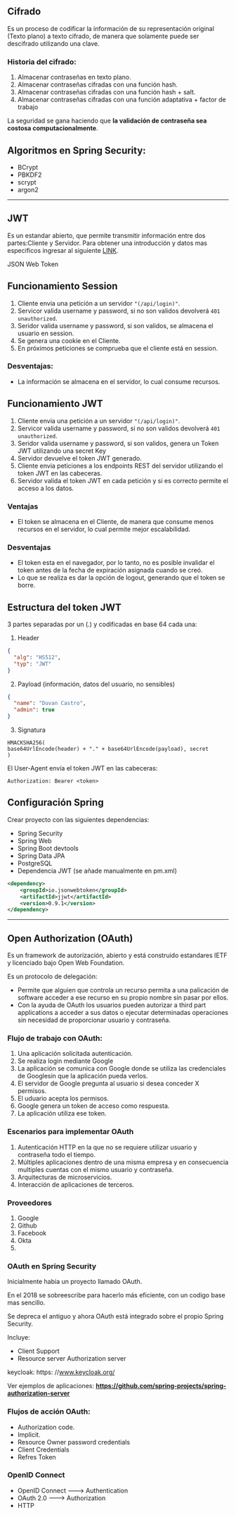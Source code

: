 

## Cifrado

Es un proceso de codificar la información de su representación original (Texto plano) 
a texto cifrado, de manera que solamente puede ser descifrado utilizando una clave.

### Historia del cifrado:

1. Almacenar contraseñas en texto plano.
2. Almacenar contraseñas cifradas con una función hash.
3. Almacenar contraseñas cifradas con una función hash + salt.
4. Almacenar contraseñas cifradas con una función adaptativa + factor de trabajo


La seguridad se gana haciendo que **la validación de contraseña sea costosa computacionalmente**.

## Algoritmos en Spring Security:

* BCrypt
* PBKDF2
* scrypt
* argon2

****


## JWT

Es un estandar abierto, que permite transmitir información entre dos partes:Cliente y Servidor. 
Para obtener una introducción y datos mas especificos ingresar al siguiente [LINK](https://jwt.io/introduction).

JSON Web Token

## Funcionamiento Session

1. Cliente envia una petición a un servidor ```"(/api/login)"```.
2. Servicor valida username y password, si no son validos devolverá ```401 unauthorized```.
3. Seridor valida username y password, si son validos, se almacena el usuario en session.
4.  Se genera una cookie en el Cliente.
5. En próximos peticiones se comprueba que el cliente está en session.

### Desventajas:
* La información se almacena en el servidor, lo cual consume recursos.


## Funcionamiento JWT

1. Cliente envia una petición a un servidor ```"(/api/login)"```.
2. Servicor valida username y password, si no son validos devolverá ```401 unauthorized```.
3. Seridor valida username y password, si son validos, genera un Token JWT utilizando una secret Key
4. Servidor devuelve el token JWT generado.
5. Cliente envia peticiones a los endpoints REST del servidor utilizando el token JWT en las cabeceras.
6. Servidor valida el token JWT en cada petición y si es correcto permite el acceso a los datos.

### Ventajas

* El token se almacena en el Cliente, de manera que consume menos recursos en el servidor, lo cual permite mejor escalabilidad.

### Desventajas
* El token esta en el navegador, por lo tanto, no es posible invalidar el token antes de la fecha de expiración asignada cuando se creó.
* Lo que se realiza es dar la opción de logout, generando que el token se borre.

## Estructura del token JWT

3 partes separadas por un (.) y codificadas en base 64 cada una:

1. Header

```json
{
  "alg": "HS512",
  "typ": "JWT"
}
```

2. Payload (información, datos del usuario, no sensibles)

```json
{
  "name": "Duvan Castro",
  "admin": true
}
```

3. Signatura

```
HMACKSHA256(
base64UrlEncode(header) + "." + base64UrlEncode(payload), secret
)
```


El User-Agent envía el token JWT en las cabeceras:

```
Authorization: Bearer <token>
```

## Configuración Spring

Crear proyecto con las siguientes dependencias:
* Spring Security
* Spring Web
* Spring Boot devtools
* Spring Data JPA
* PostgreSQL
* Dependencia JWT (se añade manualmente en pm.xml)

```xml
<dependency>
    <groupId>io.jsonwebtoken</groupId>
    <artifactId>jjwt</artifactId>
    <version>0.9.1</version>
</dependency>        
```

****

## Open Authorization (OAuth)

Es un framework de autorización, abierto y está construido estandares IETF y licenciado bajo Open Web Foundation.

Es un protocolo de delegación:
* Permite que alguien que controla un recurso permita a una palicación de software acceder a ese recurso en su propio nombre sin pasar por ellos.
* Con la ayuda de OAuth los usuarios pueden autorizar a third part applications a acceder a sus datos o ejecutar determinadas operaciones sin necesidad de proporcionar usuario y contraseña.

### Flujo de trabajo con OAuth:

1. Una aplicación solicitada autenticación.
2. Se realiza login mediante Google
3. La aplicación se comunica con Google donde se utiliza las credenciales de Googlesin que la aplicación pueda verlos.
4. El servidor de Google pregunta al usuario si desea conceder X permisos.
5. El uduario acepta los permisos.
6. Google genera un token de acceso como respuesta.
7. La aplicación utiliza ese token.

### Escenarios para implementar OAuth

1. Autenticación HTTP en la que no se requiere utilizar usuario y contraseña todo el tiempo.
2. Múltiples aplicaciones dentro de una misma empresa y en consecuencia multiples cuentas con el mismo usuario y contraseña.
3. Arquitecturas de microservicios.
4. Interacción de aplicaciones de terceros.

### Proveedores

1. Google
2. Github
3. Facebook
4. Okta
5. 

### OAuth en Spring Security

Inicialmente habia un proyecto llamado OAuth.

En el 2018 se sobreescribe para hacerlo más eficiente, con un codigo base mas sencillo.

Se depreca el antiguo y ahora OAuth está integrado sobre el propio Spring Security.

Incluye:

* Client Support
* Resource server
Authorization server

keycloak: https: //www.keycloak.org/

Ver ejemplos de aplicaciones: **https://github.com/spring-projects/spring-authorization-server**

### Flujos de acción OAuth:

* Authorization code.
* Implicit.
* Resource Owner password credentials
* Client Credentials
* Refres Token

### OpenID Connect

* OpenID Connect ---> Authentication
* OAuth 2.0 ---> Authorization
* HTTP